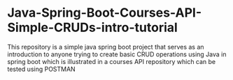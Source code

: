 # Java-Spring-Boot-Courses-API-Simple-CRUDs-intro-tutorial
This repository is a simple java spring boot project that serves as an introduction to anyone trying to create basic CRUD operations using Java in spring boot which is illustrated in a courses API repository which can be tested using POSTMAN
